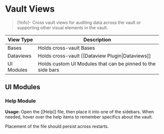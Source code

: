 # Vault Views

> [!info]-
> Cross vault views for auditing data across the vault or supporting other visual elements in the vault.

| View Type  | Description                                                 |
| ---------- | ----------------------------------------------------------- |
| Bases      | Holds cross-vault Bases                                     |
| Dataviews  | Holds cross-vault [[Dataview Plugin\|Dataviews]]            |
| UI Modules | Holds custom UI Modules that can be pinned to the side bars |

## UI Modules

### Help Module

**Usage:** Open the [[Help]] file, then place it into one of the sidebars. When needed, hover over the help items to remember specifics about the vault.

Placement of the file should persist across restarts.
